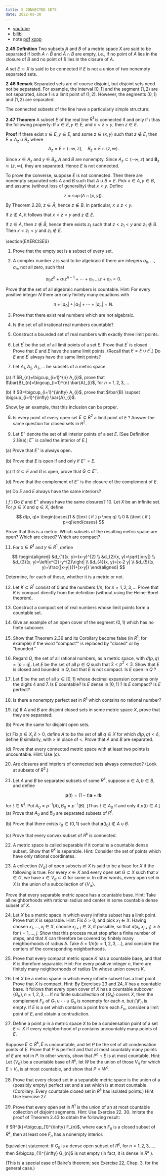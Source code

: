 ```yaml
---
title: 5 CONNECTED SETS
date: 2022-08-30
---
```


* [youtube](https://youtu.be/Gzex-tcD-gk)
* [bilibi](https://www.bilibili.com/video/BV1MT411K73R/)
* note [pdf](https://github.com/chen-gz/bed2/blob/68f1cae06b3da67ac917f985c510978b7b23aa5f/11%20CONNECTED%20SETS%20note.pdf) [xopp](https://github.com/chen-gz/bed2/blob/68f1cae06b3da67ac917f985c510978b7b23aa5f/11%20CONNECTED%20SETS%20note.xopp)

**2.45 Definition** Two subsets $A$ and $B$ of a metric space $X$ are said to be separated if both $A \cap \bar{B}$ and $\bar{A} \cap B$ are empty, i.e., if no point of $A$ lies in the closure of $B$ and no point of $B$ lies in the closure of $A$.

$A$ set $E \subset X$ is said to be connected if $E$ is not a union of two nonempty separated sets.

**2.46 Remark** Separated sets are of course disjoint, but disjoint sets need not be separated. For example, the interval $[0,1]$ and the segment $(1,2)$ are not separated, since 1 is a limit point of $(1,2)$. However, the segments $(0,1)$ and $(1,2)$ are separated.

The connected subsets of the line have a particularly simple structure:

**2.47 Theorem** A subset $E$ of the real line $R^{1}$ is connected if and only if $i$ thas the following property: If $x \in E, y \in E$, and $x<z<y$, then $z \in E$.

**Proof** If there exist $x \in E, y \in E$, and some $z \in(x, y)$ such that $z \notin E$, then $E=A_{z} \cup B_{z}$ where
$$
A_{z}=E \cap(-\infty, z), \quad B_{z}=E \cap(z, \infty) .
$$

Since $x \in A_{z}$ and $y \in B_{z}, A$ and $B$ are nonempty. Since $A_{z} \subset(-\infty, z)$ and $\boldsymbol{B}_{z} \subset(z, \infty)$, they are separated. Hence $E$ is not connected.

To prove the converse, suppose $E$ is not connected. Then there are nonempty separated sets $A$ and $B$ such that $A \cup B=E$. Pick $x \in A, y \in B$, and assume (without loss of generality) that $x<y$. Define

$$
z=\sup (A \cap[x, y]) .
$$

By Theorem 2.28, $z \in \bar{A}$; hence $z \notin B$. In particular, $x \leq z<y$.

If $z \notin A$, it follows that $x<z<y$ and $z \notin E$.

If $z \in A$, then $z \notin \bar{B}$, hence there exists $z_{1}$ such that $z<z_{1}<y$ and $z_{1} \notin B$. Then $x<z_{1}<y$ and $z_{1} \notin E$.

\section{EXERCISES}

1. Prove that the empty set is a subset of every set.

2. A complex number $z$ is said to be algebraic if there are integers $a_{0}, \ldots, a_{n}$, not all zero, such that

$$
a_{0} z^{n}+a_{1} z^{n-1}+\cdots+a_{n-1} z+a_{n}=0 .
$$

Prove that the set of all algebraic numbers is countable. Hint: For every positive integer $N$ there are only finitely many equations with

$$
n+\left|a_{0}\right|+\left|a_{1}\right|+\cdots+\left|a_{n}\right|=N .
$$

3. Prove that there exist real numbers which are not algebraic.

4. Is the set of all irrational real numbers countable?

5. Construct a bounded set of real numbers with exactly three limit points.

6. Let $E^{\prime}$ be the set of all limit points of a set $E$. Prove that $E^{\prime}$ is closed. Prove that $E$ and $E$ have the same limit points. (Recall that $E=E \cup E^{\prime}$.) Do $E$ and $E^{\prime}$ always have the same limit points?

7. Let $A_{1}, A_{2}, A_{3}, \ldots$ be subsets of a metric space.

(a) If $B_{n}=\bigcup_{i=1}^{n} A_{i}$, prove that $\bar{B}_{n}=\bigcup_{i=1}^{n} \bar{A}_{i}$, for $n=1,2,3, \ldots$

(b) If $B=\bigcup_{i=1}^{\infty} A_{i}$, prove that $\bar{B} \supset \bigcup_{i=1}^{\infty} \bar{A}_{i}$.

Show, by an example, that this inclusion can be proper.

8. Is every point of every open set $E \subset R^{2}$ a limit point of $E$ ? Answer the same question for closed sets in $R^{2}$.

9. Let $E^{\circ}$ denote the set of all interior points of a set $E$. [See Definition 2.18(e); $E^{\circ}$ is called the interior of $E$.]

(a) Prove that $E^{\circ}$ is always open.

(b) Prove that $E$ is open if and only if $E^{\circ}=E$.

(c) If $G \subset E$ and $G$ is open, prove that $G \subset E^{\circ}$.

(d) Prove that the complement of $E^{\circ}$ is the closure of the complement of $E$.

(e) Do $E$ and $E$ always have the same interiors?

( $f$ ) Do $E$ and $E^{\circ}$ always have the same closures? 10. Let $X$ be an infinite set. For $p \in X$ and $q \in X$, define

$$
d(p, q)= \begin{cases}1 & (\text { if } p \neq q) \\ 0 & (\text { if } p=q)\end{cases}
$$

Prove that this is a metric. Which subsets of the resulting metric space are open? Which are closed? Which are compact?

11. For $x \in R^{1}$ and $y \in R^{1}$, define

$$
\begin{aligned}
&d_{1}(x, y)=(x-y)^{2} \\
&d_{2}(x, y)=\sqrt{|x-y|} \\
&d_{3}(x, y)=\left|x^{2}-y^{2}\right| \\
&d_{4}(x, y)=|x-2 y| \\
&d_{5}(x, y)=\frac{|x-y|}{1+|x-y|}
\end{aligned}
$$

Determine, for each of these, whether it is a metric or not.

12. Let $K \subset R^{1}$ consist of 0 and the numbers $1 / n$, for $n=1,2,3, \ldots$ Prove that $K$ is compact directly from the definition (without using the Heine-Borel theorem).

13. Construct a compact set of real numbers whose limit points form a countable set.

14. Give an example of an open cover of the segment $(0,1)$ which has no finite subcover.

15. Show that Theorem $2.36$ and its Corollary become false (in $R^{1}$, for example) if the word "compact"' is replaced by "closed" or by "bounded."

16. Regard $Q$, the set of all rational numbers, as a metric space, with $d(p, q)=|p-q|$. Let $E$ be the set of all $p \in Q$ such that $2<p^{2}<3$. Show that $E$ is closed and bounded in $Q$, but that $E$ is not compact. Is $E$ open in $Q$ ?

17. Let $E$ be the set of all $x \in[0,1]$ whose decimal expansion contains only the digits 4 and 7. Is $E$ countable? Is $E$ dense in $[0,1]$ ? Is $E$ compact? Is $E$ perfect?

18. Is there a nonempty perfect set in $R^{1}$ which contains no rational number?

19. (a) If $A$ and $B$ are disjoint closed sets in some metric space $X$, prove that they are separated.

(b) Prove the same for disjoint open sets.

(c) Fix $p \in X, \delta>0$, define $A$ to be the set of all $q \in X$ for which $d(p, q)<\delta$, define $B$ similarly, with $>$ in place of $<$. Prove that $A$ and $B$ are separated.

(d) Prove that every connected metric space with at least two points is uncountable. Hint: Use $(c)$.

20. Are closures and interiors of connected sets always connected? (Look at subsets of $R^{2}$.)

21. Let $A$ and $B$ be separated subsets of some $R^{k}$, suppose $a \in A, b \in B$, and define

$$
\mathbf{p}(t)=(1-t) \mathbf{a}+t \mathbf{b}
$$

for $t \in R^{1}$. Put $A_{0}=p^{-1}(A), B_{0}=p^{-1}(B)$. [Thus $t \in A_{0}$ if and only if $p(t) \in A$.] (a) Prove that $A_{0}$ and $B_{0}$ are separated subsets of $R^{1}$.

(b) Prove that there exists $t_{0} \in(0,1)$ such that $\mathbf{p}\left(t_{0}\right) \notin A \cup B$.

(c) Prove that every convex subset of $R^{k}$ is connected.

22. A metric space is called separable if it contains a countable dense subset. Show that $R^{k}$ is separable. Hint: Consider the set of points which have only rational coordinates.

23. A collection $\left\{V_{\alpha}\right\}$ of open subsets of $X$ is said to be a base for $X$ if the following is true: For every $x \in X$ and every open set $G \subset X$ such that $x \in G$, we have $x \in V_{\alpha} \subset G$ for some $\alpha$. In other words, every open set in $X$ is the union of a subcollection of $\left\{V_{\alpha}\right\}$.

Prove that every separable metric space has a countable base. Hint: Take all neighborhoods with rational radius and center in some countable dense subset of $X$.

24. Let $X$ be a metric space in which every infinite subset has a limit point. Prove that $X$ is separable. Hint: Fix $\delta>0$, and pick $x_{1} \in X$. Having chosen $x_{1}, \ldots, x_{j} \in X$, choose $x_{j+1} \in X$, if possible, so that $d\left(x_{l}, x_{j+1}\right) \geq \delta$ for $i=1, \ldots, j$. Show that this process must stop after a finite number of steps, and that $X$ can therefore be covered by finitely many neighborhoods of radius $\delta$. Take $\delta=1 / n(n=1,2,3, \ldots)$, and consider the centers of the corresponding neighborhoods.

25. Prove that every compact metric space $K$ has a countable base, and that $K$ is therefore separable. Hint: For every positive integer $n$, there are finitely many neighborhoods of radius $1 / n$ whose union covers $K$.

26. Let $X$ be a metric space in which every infinite subset has a limit point. Prove that $X$ is compact. Hint: By Exercises 23 and $24, X$ has a countable base. It follows that every open cover of $X$ has a countable subcover $\left\{G_{n}\right\}, n=1,2,3, \ldots$ If no finite subcollection of $\left\{G_{n}\right\}$ covers $X$, then the complement $F_{n}$ of $G_{1} \cup \cdots \cup G_{n}$ is nonempty for each $n$, but $\bigcap F_{n}$ is empty. If $E$ is a set which contains a point from each $F_{n}$, consider a limit point of $E$, and obtain a contradiction.

27. Define a point $p$ in a metric space $X$ to be a condensation point of a set $E \subset X$ if every neighborhood of $p$ contains uncountably many points of $E$.

Suppose $E \subset R^{k}, E$ is uncountable, and let $P$ be the set of all condensation points of $E$. Prove that $P$ is perfect and that at most countably many points of $E$ are not in $P$. In other words, show that $P^{c} \cap E$ is at most countable. Hint: Let $\left\{V_{n}\right\}$ be a countable base of $R^{k}$, let $W$ be the union of those $V_{n}$ for which $E \cap V_{n}$ is at most countable, and show that $P=W^{c}$.

28. Prove that every closed set in a separable metric space is the union of a (possibly empty) perfect set and a set which is at most countable. (Corollary: Every countable closed set in $R^{k}$ has isolated points.) Hint: Use Exercise $27 .$

29. Prove that every open set in $R^{1}$ is the union of an at most countable collection of disjoint segments. Hint: Use Exercise $22 .$ 30. Imitate the proof of Theorem $2.43$ to obtain the following result:

If $R^{k}=\bigcup_{1}^{\infty} F_{n}$, where each $F_{n}$ is a closed subset of $R^{k}$, then at least one $F_{n}$ has a nonempty interior.

Equivalent statement: If $G_{n}$ is a dense open subset of $R^{k}$, for $n=1,2,3, \ldots$, then $\bigcap_{1}^{\infty} G_{n}$ is not empty (in fact, it is dense in $R^{k}$ ).

(This is a special case of Baire's theorem; see Exercise 22, Chap. 3, for the general case.)
